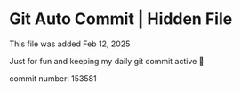 # Git Auto Commit | Hidden File

This file was added Feb 12, 2025

Just for fun and keeping my daily git commit active 🤪

commit number: 153581
